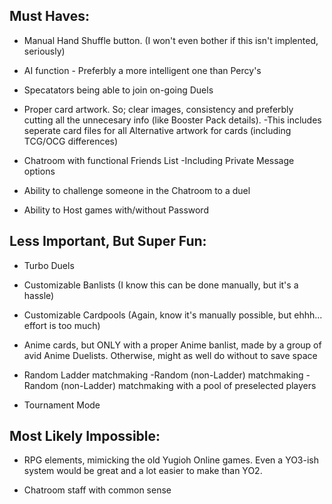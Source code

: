 Must Haves:
---

* Manual Hand Shuffle button. (I won't even bother if this isn't implented, seriously)

* AI function - Preferbly a more intelligent one than Percy's

* Specatators being able to join on-going Duels

* Proper card artwork. So; clear images, consistency and preferbly cutting all the unnecesary info (like Booster Pack details).
	-This includes seperate card files for all Alternative artwork for cards (including TCG/OCG differences)

* Chatroom with functional Friends List
	-Including Private Message options

* Ability to challenge someone in the Chatroom to a duel

* Ability to Host games with/without Password


Less Important, But Super Fun:
---

* Turbo Duels

* Customizable Banlists (I know this can be done manually, but it's a hassle)

* Customizable Cardpools (Again, know it's manually possible, but ehhh... effort is too much)

* Anime cards, but ONLY with a proper Anime banlist, made by a group of avid Anime Duelists. Otherwise, might as well do without to save space

* Random Ladder matchmaking
	-Random (non-Ladder) matchmaking
	-Random (non-Ladder) matchmaking with a pool of preselected players

* Tournament Mode

Most Likely Impossible:
---

* RPG elements, mimicking the old Yugioh Online games. Even a YO3-ish system would be great and a lot easier to make than YO2.

* Chatroom staff with common sense
